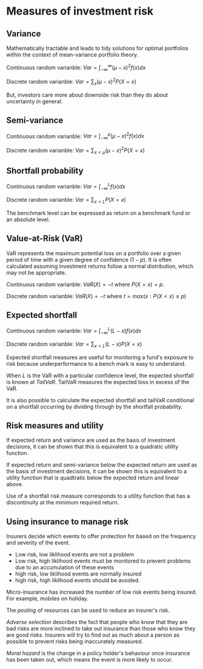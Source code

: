 
# Measures of investment risk

## Variance

Mathematically tractable and leads to tidy solutions for optimal portfolios
within the context of mean-variance portfolio theory.

Continuous random varianble: $Var=\int_{-\infty}^\infty (\mu-x)^2f(x)dx$

Discrete random varianble: $Var=\sum_x (\mu-x)^2P(X=x)$

But, investors care more about downside risk than they do about uncertainty in
general.

## Semi-variance

Continuous random varianble: $Var=\int_{-\infty}^\mu (\mu-x)^2f(x)dx$

Discrete random varianble: $Var=\sum_{x<\mu} (\mu-x)^2P(X=x)$

## Shortfall probability

Continuous random varianble: $Var=\int_{-\infty}^Lf(x)dx$

Discrete random varianble: $Var=\sum_{x<L}P(X=x)$

The benchmark level can be expressed as return on a benchmark fund or an
absolute level.

## Value-at-Risk (VaR)

VaR represents the maximum potential loss on a portfolio over a given period
of time with a given degree of confidence ($1-p$).
It is often calculated assuming investment returns follow a normal distribution,
which may not be appropriate.

Continuous random varianble: $VaR(X)=-t$ where $P(X=x)=p$.

Discrete random varianble: $VaR(X)=-t$ where $t=max(x:P(X<x)\le p)$

## Expected shortfall

Continuous random varianble: $Var=\int_{-\infty}^L(L-x)f(x)dx$

Discrete random varianble: $Var=\sum_{x<L}(L-x)P(X=x)$

Expected shortfall measures are useful for monitoring a fund's exposure to risk
because underperformance to a bench mark is easy to understand.

When $L$ is the VaR with a particular confidence level,
the expected shortfall is known at _TailVaR_.
TailVaR measures the expected loss in excess of the VaR.

It is also possible to calculate the expected shortfall and tailVaR conditional
on a shortfall occurring by dividing through by the shortfall probability.

## Risk measures and utility

If expected return and variance are used as the basis of investment decisions,
it can be shown that this is equivalent to a quadratic utility function.

If expected return and semi-variance below the expected return are used as the
basis of investment decisions, it can be shown this is equivalent to a utility
function that is quadtratic below the expected return and linear above.

Use of a shortfall risk measure corresponds to a utility function that has a
discontinuity at the minimum required return.

## Using insurance to manage risk

Insurers decide which events to offer protection for based on the frequency and
severity of the event.

- Low risk, low liklihood events are not a problem
- Low risk, high liklihood events must be monitored to prevent problems due to
an accumulation of these events
- high risk, low liklihood events are normally insured
- high risk, high liklihood events should be avoided.

Micro-insurance has increased the number of low risk events being insured.
For example, mobiles on holiday.

The _pooling_ of resources can be used to reduce an insurer's risk.

_Adverse selection_ describes the fact that people who know that they are bad
risks are more inclined to take out insurance than those who know they are
good risks.
Insurers will try to find out as much about a person as possible to prevent
risks being inaccurately measured.

_Moral hazard_ is the change in a policy holder's behaviour once insurance has
been taken out, which means the event is more likely to occur.
